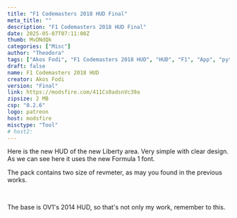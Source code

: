 ```yaml
---
title: "F1 Codemasters 2018 HUD Final"
meta_title: ""
description: "F1 Codemasters 2018 HUD Final"
date: 2025-05-07T07:11:00Z
thumb: MvDNdQk
categories: ["Misc"]
author: "Theodora"
tags: ["Akos Fodi", "F1 Codemasters 2018 HUD", "HUD", "F1", "App", "python"]
draft: false
name: F1 Codemasters 2018 HUD
creator: Akos Fodi
version: "Final"
link: https://modsfire.com/411Cs0adsnVc39a
zipsize: 2 MB
csp: "0.2.6"
logo: patreon
host: modsfire
misctype: "Tool"
# host2:
---
```


Here is the new HUD of the new Liberty area. Very simple with clear design. As we can see here it uses the new Formula 1 font.  

The pack contains two size of revmeter, as may you found in the previous works.

​

The base is OV1's 2014 HUD, so that's not only my work, remember to this.